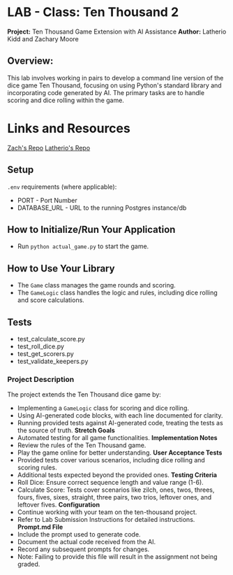 # **LAB - Class: Ten Thousand 2**
**Project:** Ten Thousand Game Extension with AI Assistance
**Author:** Latherio Kidd  and Zachary Moore
## **Overview:** 
This lab involves working in pairs to develop a command line version of the dice game Ten Thousand, focusing on using Python's standard library and incorporating code generated by AI. The primary tasks are to handle scoring and dice rolling within the game.
# **Links and Resources** 
[Zach's Repo](https://github.com/JamaisVu1/ten-thousand.git)
[Latherio's Repo]()
## **Setup** 
`.env` requirements (where applicable):
- PORT - Port Number
- DATABASE_URL - URL to the running Postgres instance/db
## **How to Initialize/Run Your Application** 
- Run `python actual_game.py` to start the game.
## **How to Use Your Library** 
- The `Game` class manages the game rounds and scoring.
- The `GameLogic` class handles the logic and rules, including dice rolling and score calculations.
## **Tests** 
- test_calculate_score.py
- test_roll_dice.py
- test_get_scorers.py
- test_validate_keepers.py
### **Project Description** 
The project extends the Ten Thousand dice game by:
- Implementing a `GameLogic` class for scoring and dice rolling.
- Using AI-generated code blocks, with each line documented for clarity.
- Running provided tests against AI-generated code, treating the tests as the source of truth.
**Stretch Goals**
- Automated testing for all game functionalities.
**Implementation Notes**
- Review the rules of the Ten Thousand game.
- Play the game online for better understanding.
**User Acceptance Tests**
- Provided tests cover various scenarios, including dice rolling and scoring rules.
- Additional tests expected beyond the provided ones.
**Testing Criteria**
- Roll Dice: Ensure correct sequence length and value range (1-6).
- Calculate Score: Tests cover scenarios like zilch, ones, twos, threes, fours, fives, sixes, straight, three pairs, two trios, leftover ones, and leftover fives.
**Configuration**
- Continue working with your team on the ten-thousand project.
- Refer to Lab Submission Instructions for detailed instructions.
**Prompt.md File**
- Include the prompt used to generate code.
- Document the actual code received from the AI.
- Record any subsequent prompts for changes.
- Note: Failing to provide this file will result in the assignment not being graded.
